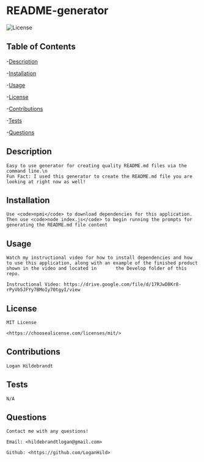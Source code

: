 
  # README-generator

  ![License](https://img.shields.io/badge/license-MITLicense-success?style=plastic&logo=appveyor)

  ## Table of Contents
  -[Description](#description)

  -[Installation](#installation)

  -[Usage](#usage)

  -[License](#license)

  -[Contributions](#contributions)

  -[Tests](#tests)

  -[Questions](#questions)


  ## Description
    Easy to use generator for creating quality README.md files via the command line.\n 
    Fun Fact: I used this generator to create the README.md file you are looking at right now as well!

  ## Installation
    Use <code>npmi</code> to download dependencies for this application. Then use <code>node index.js</code> to begin running the prompts for generating the README.md file content

  ## Usage
    Watch my instructional video for how to install dependencies and how to use this application, along with an example of the finished product shown in the video and located in       the Develop folder of this repo.
    
    Instructional Video: https://drive.google.com/file/d/17RJwD8Kr8-rPyVb5JFYy7BMoIy70tgyI/view

  ## License
 
    MIT License

    <https://choosealicense.com/licenses/mit/>

  ## Contributions
    Logan Hildebrandt

  ## Tests
    N/A

  ## Questions
    Contact me with any questions!

    Email: <hildebrandtlogan@gmail.com>

    Github: <https://github.com/LoganHild>
